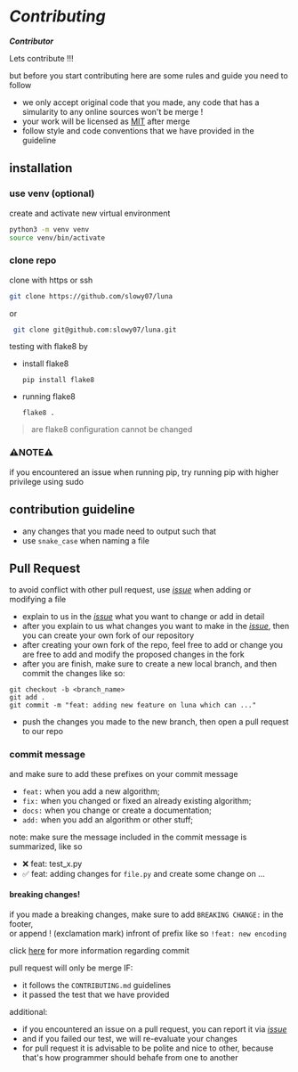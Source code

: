 # *Contributing*

***Contributor***

Lets contribute !!!

but before you start contributing here are some rules and guide you need to follow
* we only accept original code that you made, any code that has a simularity to any online sources won't be merge !
* your work will be licensed as [MIT](LICENSE) after merge
* follow style and code conventions that we have provided in the guideline
<!-- * we only accept file with `*.py` extension -->

## installation

### use venv (optional)
create and activate new virtual environment
```bash
python3 -m venv venv
source venv/bin/activate
```

### clone repo

clone with https or ssh
```bash
git clone https://github.com/slowy07/luna
```
or
```bash
 git clone git@github.com:slowy07/luna.git
```

testing with flake8 by

- install flake8
  ```
  pip install flake8
  ```
- running flake8
  ```
  flake8 .
  ```

> are flake8 configuration cannot be changed 


### ⚠️NOTE⚠️
if you encountered an issue when running pip, try running pip with higher privilege using sudo

## contribution guideline
* any changes that you made need to output such that
* use `snake_case` when naming a file

## Pull Request
to avoid conflict with other pull request, use [*issue*](https://github.com/slowy07/luna/issues) when adding or modifying a file

* explain to us in the [*issue*](https://github.com/slowy07/luna/issues) what you want to change or add in detail
* after you explain to us what changes you want to make in the [*issue*](https://github.com/slowy07/luna/issues), then you can create your own fork of our repository
* after creating your own fork of the repo, feel free to add or change    you are free to add and modify the proposed changes in the fork
* after you are finish, make sure to create a new local branch, and then commit the changes like so: 
``` 
git checkout -b <branch_name>
git add . 
git commit -m "feat: adding new feature on luna which can ..."
```
* push the changes you made to the new branch, then open a pull request to our repo

### commit message

and make sure to add these prefixes on your commit message
* `feat:` when you add a new algorithm;
* `fix:` when you changed or fixed an already existing algorithm;
* `docs:` when you change or create a documentation;
* `add:` when you add an algorithm or other stuff;

note: make sure the message included in the commit message is summarized, like so

- ❌ feat: test_x.py
- ✅ feat: adding changes for ``file.py`` and create some change on ...

#### breaking changes!
if you made a breaking changes, make sure to add `BREAKING CHANGE:` in the footer,\
or append ! (exclamation mark) infront of prefix like so `!feat: new encoding`

click [here](https://www.conventionalcommits.org/en/v1.0.0/) for more information regarding commit


pull request will only be merge IF:
- it follows the `CONTRIBUTING.md` guidelines
- it passed the test that we have provided

additional:
- if you encountered an issue on a pull request, you can report it via [*issue*](https://github.com/slowy07/luna/issues)
- and if you failed our test, we will re-evaluate your changes
- for pull request it is advisable to be polite and nice to other, because that's how programmer should behafe from one to another
